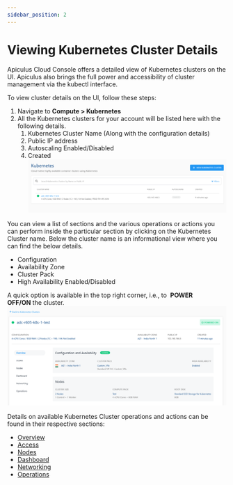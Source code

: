 ```yaml
---
sidebar_position: 2
---
```

# Viewing Kubernetes Cluster Details

Apiculus Cloud Console offers a detailed view of Kubernetes clusters on the UI. Apiculus also brings the full power and accessibility of cluster management via the kubectl interface.

To view cluster details on the UI, follow these steps:

1. Navigate to **Compute > Kubernetes**
2. All the Kubernetes clusters for your account will be listed here with the following details.
    1. Kubernetes Cluster Name (Along with the configuration details)
    2. Public IP address
    3. Autoscaling Enabled/Disabled
    4. Created 
![Viewing Kubernetes Cluster](img/ViewingKubernetes.png)


You can view a list of sections and the various operations or actions you can perform inside the particular section by clicking on the Kubernetes Cluster name. Below the cluster name is an informational view where you can find the below details.

- Configuration
- Availability Zone
- Cluster Pack
- High Availability Enabled/Disabled

A quick option is available in the top right corner, i.e., to  **POWER OFF/ON** the cluster.
![Viewing Kubernetes Cluster](img/ViewingKubernetes1.png)

Details on available Kubernetes Cluster operations and actions can be found in their respective sections:

- [Overview](Overview.md)
- [Access](AccessingaClusterusingtheCommandLine.md)
- [Nodes](ScalingKubernetesClusters.md)
- [Dashboard](ClusterDashboard.md)
- [Networking](IngressNetworkingonKubernetesClusters.md)
- [Operations](ClusterOperations)